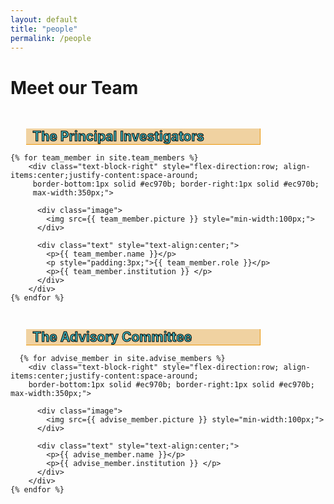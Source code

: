 ```yaml
---
layout: default
title: "people"
permalink: /people
---
```


<style>
  div.image {
  object-fit: contain;
  width: 25%;
  height: 25%
  min-width: 100px;
  }  
</style>


<div class="text-block-main">
  <h1>Meet our Team</h1>
</div>

<div style="display:flex;flex-direction:row;flex-wrap:wrap;">
  
 <div id="column1">
  <h2 style="color:#42b7bf;-webkit-text-stroke-width:1px;-webkit-text-stroke-color:black;margin-bottom:0px; 
  background-color:#f0d2a1;margin-left:5%;padding-right:2.8%;padding-left:2%;max-width:350px;
  z-index:954;position:relative;overflow:visible; border-right:1px solid #ec970b; border-bottom:1px solid #ec970b;">
  The Principal Investigators</h2>
  
  <div class="text-block-main" style="flex-direction:column;flex-wrap:wrap;padding-top:0px;">
    
    {% for team_member in site.team_members %}
        <div class="text-block-right" style="flex-direction:row; align-items:center;justify-content:space-around;
         border-bottom:1px solid #ec970b; border-right:1px solid #ec970b; 
         max-width:350px;">
        
          <div class="image">
            <img src={{ team_member.picture }} style="min-width:100px;">
          </div>
        
          <div class="text" style="text-align:center;">
            <p>{{ team_member.name }}</p>
            <p style="padding:3px;">{{ team_member.role }}</p>
            <p>{{ team_member.institution }} </p>
          </div>
        </div>
    {% endfor %} 
  </div>
</div>

 <div id="column2">
    <h2 style="color:#42b7bf;-webkit-text-stroke-width:1px;-webkit-text-stroke-color:black;margin-bottom:0px; 
    background-color:#f0d2a1;margin-left:5%;padding-right:2.8%;padding-left:2%;max-width:350px;
    z-index:954;position:relative;overflow:visible; border-right:1px solid #ec970b; border-bottom:1px solid #ec970b;">
    The Advisory Committee</h2>
  
  <div class="text-block-main" style="flex-direction:column;flex-wrap:wrap;padding-top:0px;">
 
      {% for advise_member in site.advise_members %}
        <div class="text-block-right" style="flex-direction:row; align-items:center;justify-content:space-around;
        border-bottom:1px solid #ec970b; border-right:1px solid #ec970b; max-width:350px;">
        
          <div class="image">
            <img src={{ advise_member.picture }} style="min-width:100px;">
          </div>
        
          <div class="text" style="text-align:center;">
            <p>{{ advise_member.name }}</p>
            <p>{{ advise_member.institution }} </p>
          </div>
        </div>
    {% endfor %} 
   </div>
 </div>
</div>
